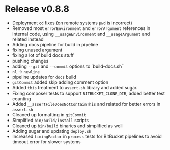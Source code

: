 # Release v0.8.8

- Deployment `cd` fixes (on remote systems `pwd` is incorrect)
- Removed most `errorEnvironment` and `errorArgument` references in internal code, using `__usageEnvironment` and `__usageArgument` and related instead
- Adding docs pipeline for build in pipeline
- fixing unused argument
- fixing a lot of build docs stuff
- pushing changes
- adding `--git` and `--commit` options to `build-docs.sh``
- `nl` -> `newline`
- pipeline updates for `docs` build
- `gitCommit` added skip adding comment option
- Added `this` treatment to `assert.sh` library and added sugar.
- Fixing composer tests to support `BITBUCKET_CLONE_DIR`, added better test counting
- Added `__assertFileDoesNotContainThis` and related for better errors in `assert.sh`
- Cleaned up formatting in `gitCommit`
- Simplified `bin/build/install` scripts
- Cleaned up `bin/build` binaries and simplified as well
- Adding sugar and updating `deploy.sh`
- Increased `timingFactor` in `process` tests for BitBucket pipelines to avoid timeout error for slower systems
